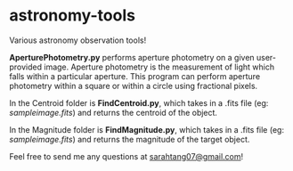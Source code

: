 # astronomy-tools

Various astronomy observation tools!

**AperturePhotometry.py** performs aperture photometry on a given user-provided image. Aperture photometry is the measurement of light which falls within a particular aperture. This program can perform aperture photometry within a square or within a circle using fractional pixels.

In the Centroid folder is **FindCentroid.py**, which takes in a .fits file (eg: *sampleimage.fits*) and returns the centroid of the object.

In the Magnitude folder is **FindMagnitude.py**, which takes in a .fits file (eg: *sampleimage.fits*) and returns the magnitude of the target object.

Feel free to send me any questions at sarahtang07@gmail.com!
